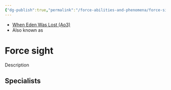 ```yaml
---
{"dg-publish":true,"permalink":"/force-abilities-and-phenomena/force-sight/","tags":["light dark universal","control sense alter","forcepower"]}
---
```


- [When Eden Was Lost (Ao3)](https://archiveofourown.org/works/19334440/chapters/45992584)
- Also known as 

# Force sight
Description

**Specialists**
- 